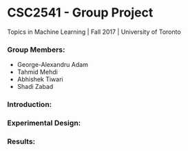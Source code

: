CSC2541 - Group Project
====
Topics in Machine Learning | Fall 2017 | University of Toronto

### Group Members:
- George-Alexandru Adam
- Tahmid Mehdi
- Abhishek Tiwari
- Shadi Zabad

### Introduction:


### Experimental Design:


### Results: